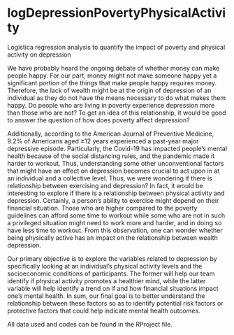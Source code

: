 # logDepressionPovertyPhysicalActivity
 Logistica regression analysis to quantify the impact of poverty and physical activity on depression

We have probably heard the ongoing debate of whether money can make people happy. For our part, money might not make someone happy yet a significant portion of the things that make people happy requires money. Therefore, the lack of wealth might be at the origin of depression of an individual as they do not have the means necessary to do what makes them happy. Do people who are living in poverty experience depression more than those who are not? To get an idea of this relationship, it would be good to answer the question of how does poverty affect depression?

Additionally, according to the American Journal of Preventive Medicine, 9.2% of Americans aged ≥12 years experienced a past-year major depressive episode. Particularly, the Covid-19 has impacted people’s mental health because of the social distancing rules, and the pandemic made it harder to workout. Thus, understanding some other unconventional factors that might have an effect on depression becomes crucial to act upon in at an individual and a collective level. Thus, we were wondering if there is relationship between exercising and depression? In fact, it would be interesting to explore if there is a relationship between physical activity and depression. Certainly, a person’s ability to exercise might depend on their financial situation. Those who are higher compared to the poverty guidelines can afford some time to workout while some who are not in such a privileged situation might need to work more and harder, and in doing so have less time to workout. From this observation, one can wonder whether being physically active has an impact on the relationship between wealth depression.

Our primary objective is to explore the variables related to depression by specifically looking at an individual’s physical activity levels and the socioeconomic conditions of participants. The former will help our team identify if physical activity promotes a healthier mind, while the latter variable will help identify a trend on if and how financial situations impact one’s mental health. In sum, our final goal is to better understand the relationship between these factors so as to identify potential risk factors or protective factors that could help indicate mental health outcomes.

All data used and codes can be found in the RProject file.

